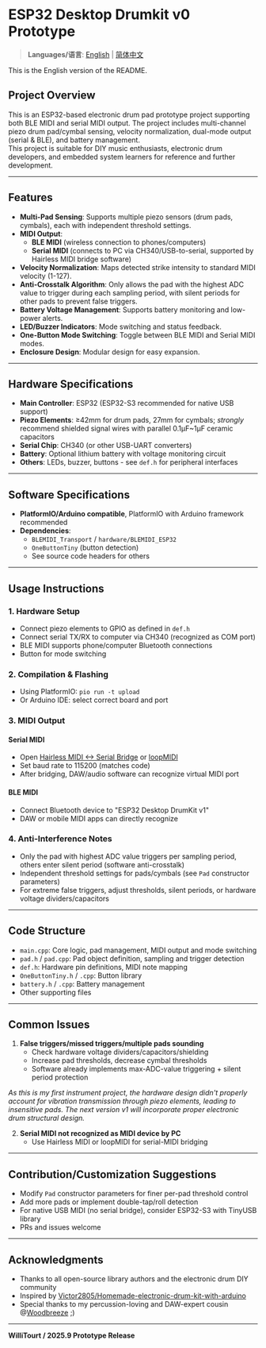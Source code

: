 # ESP32 Desktop Drumkit v0 Prototype

> **Languages/语言**: [English](README.md) | [简体中文](README.zh-CN.md)

This is the English version of the README.

## Project Overview

This is an ESP32-based electronic drum pad prototype project supporting both BLE MIDI and serial MIDI output. The project includes multi-channel piezo drum pad/cymbal sensing, velocity normalization, dual-mode output (serial & BLE), and battery management.  
This project is suitable for DIY music enthusiasts, electronic drum developers, and embedded system learners for reference and further development.

---

## Features

- **Multi-Pad Sensing**: Supports multiple piezo sensors (drum pads, cymbals), each with independent threshold settings.
- **MIDI Output**:
  - **BLE MIDI** (wireless connection to phones/computers)
  - **Serial MIDI** (connects to PC via CH340/USB-to-serial, supported by Hairless MIDI bridge software)
- **Velocity Normalization**: Maps detected strike intensity to standard MIDI velocity (1-127).
- **Anti-Crosstalk Algorithm**: Only allows the pad with the highest ADC value to trigger during each sampling period, with silent periods for other pads to prevent false triggers.
- **Battery Voltage Management**: Supports battery monitoring and low-power alerts.
- **LED/Buzzer Indicators**: Mode switching and status feedback.
- **One-Button Mode Switching**: Toggle between BLE MIDI and Serial MIDI modes.
- **Enclosure Design**: Modular design for easy expansion.

---

## Hardware Specifications

- **Main Controller**: ESP32 (ESP32-S3 recommended for native USB support)
- **Piezo Elements**: ≥42mm for drum pads, 27mm for cymbals; *strongly* recommend shielded signal wires with parallel 0.1μF~1μF ceramic capacitors
- **Serial Chip**: CH340 (or other USB-UART converters)
- **Battery**: Optional lithium battery with voltage monitoring circuit
- **Others**: LEDs, buzzer, buttons - see `def.h` for peripheral interfaces

---

## Software Specifications

- **PlatformIO/Arduino compatible**, PlatformIO with Arduino framework recommended
- **Dependencies**:
  - `BLEMIDI_Transport` / `hardware/BLEMIDI_ESP32`
  - `OneButtonTiny` (button detection)
  - See source code headers for others

---

## Usage Instructions

### 1. Hardware Setup

- Connect piezo elements to GPIO as defined in `def.h`
- Connect serial TX/RX to computer via CH340 (recognized as COM port)
- BLE MIDI supports phone/computer Bluetooth connections
- Button for mode switching

### 2. Compilation & Flashing

- Using PlatformIO: `pio run -t upload`
- Or Arduino IDE: select correct board and port

### 3. MIDI Output

#### Serial MIDI

- Open [Hairless MIDI <-> Serial Bridge](https://projectgus.github.io/hairless-midiserial/) or [loopMIDI](https://www.tobias-erichsen.de/software/loopmidi.html)
- Set baud rate to 115200 (matches code)
- After bridging, DAW/audio software can recognize virtual MIDI port

#### BLE MIDI

- Connect Bluetooth device to "ESP32 Desktop DrumKit v1"
- DAW or mobile MIDI apps can directly recognize

### 4. Anti-Interference Notes

- Only the pad with highest ADC value triggers per sampling period, others enter silent period (software anti-crosstalk)
- Independent threshold settings for pads/cymbals (see `Pad` constructor parameters)
- For extreme false triggers, adjust thresholds, silent periods, or hardware voltage dividers/capacitors

---

## Code Structure

- `main.cpp`: Core logic, pad management, MIDI output and mode switching
- `pad.h` / `pad.cpp`: Pad object definition, sampling and trigger detection
- `def.h`: Hardware pin definitions, MIDI note mapping
- `OneButtonTiny.h` / `.cpp`: Button library
- `battery.h` / `.cpp`: Battery management
- Other supporting files

---

## Common Issues

1. **False triggers/missed triggers/multiple pads sounding**
   - Check hardware voltage dividers/capacitors/shielding
   - Increase pad thresholds, decrease cymbal thresholds
   - Software already implements max-ADC-value triggering + silent period protection

  *As this is my first instrument project, the hardware design didn't properly account for vibration transmission through piezo elements, leading to insensitive pads. The next version v1 will incorporate proper electronic drum structural design.*

2. **Serial MIDI not recognized as MIDI device by PC**  
   - Use Hairless MIDI or loopMIDI for serial-MIDI bridging

---

## Contribution/Customization Suggestions

- Modify `Pad` constructor parameters for finer per-pad threshold control
- Add more pads or implement double-tap/roll detection
- For native USB MIDI (no serial bridge), consider ESP32-S3 with TinyUSB library
- PRs and issues welcome

---

## Acknowledgments

- Thanks to all open-source library authors and the electronic drum DIY community
- Inspired by [Victor2805/Homemade-electronic-drum-kit-with-arduino](https://github.com/Victor2805/Homemade-electronic-drum-kit-with-arduino)
- Special thanks to my percussion-loving and DAW-expert cousin @[Woodbreeze](https://github.com/WoodBreeze) ;)
---

**WilliTourt / 2025.9 Prototype Release**

